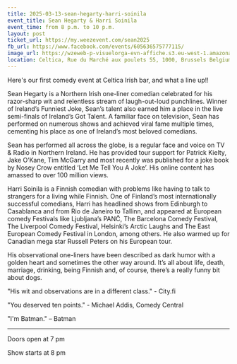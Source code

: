 ```yaml
---
title: 2025-03-13-sean-hegarty-harri-soinila
event_title: Sean Hegarty & Harri Soinila
event_time: from 8 p.m. to 10 p.m.
layout: post
ticket_url: https://my.weezevent.com/sean2025
fb_url: https://www.facebook.com/events/605636575777115/
image_url: https://wzeweb-p-visuelorga-evn-affiche.s3.eu-west-1.amazonaws.com/affiche_1278823.png
location: Celtica, Rue du Marché aux poulets 55, 1000, Brussels Belgium
---
```


Here's our first comedy event at Celtica Irish bar, and what a line up!!

Sean Hegarty is a Northern Irish one-liner comedian celebrated for his razor-sharp wit and relentless stream of laugh-out-loud punchlines. Winner of Ireland’s Funniest Joke, Sean’s talent also earned him a place in the live semi-finals of Ireland’s Got Talent. A familiar face on television, Sean has performed on numerous shows and achieved viral fame multiple times, cementing his place as one of Ireland’s most beloved comedians.

Sean has performed all across the globe, is a regular face and voice on TV & Radio in Northern Ireland. He has provided tour support for Patrick Kielty, Jake O’Kane, Tim McGarry and most recently was published for a joke book by Nosey Crow entitled ‘Let Me Tell You A Joke’. His online content has amassed to over 100 million views.

Harri Soinila is a Finnish comedian with problems like having to talk to strangers for a living while Finnish. One of Finland’s most internationally successful comedians, Harri has headlined shows from Edinburgh to Casablanca and from Rio de Janeiro to Tallinn, and appeared at European comedy Festivals like Ljubljana’s PANČ, The Barcelona Comedy Festival, The Liverpool Comedy Festival, Helsinki’s Arctic Laughs and The East European Comedy Festival in London, among others. He also warmed up for Canadian mega star Russell Peters on his European tour.

His observational one-liners have been described as dark humor with a golden heart and sometimes the other way around. It’s all about life, death, marriage, drinking, being Finnish and, of course, there’s a really funny bit about dogs.

"His wit and observations are in a different class." - City.fi

"You deserved ten points." - Michael Addis, Comedy Central

"I'm Batman." – Batman
<hr style="width:100%;" />

Doors open at 7 pm

Show starts at 8 pm 
